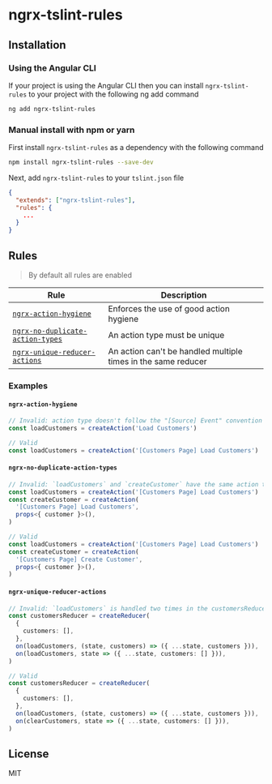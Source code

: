 # ngrx-tslint-rules

## Installation

### Using the Angular CLI

If your project is using the Angular CLI then you can install `ngrx-tslint-rules` to your project with the following ng add command

```bash
ng add ngrx-tslint-rules
```

### Manual install with npm or yarn

First install `ngrx-tslint-rules` as a dependency with the following command

```bash
npm install ngrx-tslint-rules --save-dev
```

Next, add `ngrx-tslint-rules` to your `tslint.json` file

```json
{
  "extends": ["ngrx-tslint-rules"],
  "rules": {
    ...
  }
}
```

## Rules

> By default all rules are enabled

| Rule                                                                | Description                                                   |
| ------------------------------------------------------------------- | ------------------------------------------------------------- |
| [`ngrx-action-hygiene`](#ngrx-action-hygiene)                       | Enforces the use of good action hygiene                       |
| [`ngrx-no-duplicate-action-types`](#ngrx-no-duplicate-action-types) | An action type must be unique                                 |
| [`ngrx-unique-reducer-actions`](#ngrx-unique-reducer-actions)       | An action can't be handled multiple times in the same reducer |

### Examples

#### `ngrx-action-hygiene`

```ts
// Invalid: action type doesn't follow the "[Source] Event" convention
const loadCustomers = createAction('Load Customers')

// Valid
const loadCustomers = createAction('[Customers Page] Load Customers')
```

#### `ngrx-no-duplicate-action-types`

```ts
// Invalid: `loadCustomers` and `createCustomer` have the same action type
const loadCustomers = createAction('[Customers Page] Load Customers')
const createCustomer = createAction(
  '[Customers Page] Load Customers',
  props<{ customer }>(),
)

// Valid
const loadCustomers = createAction('[Customers Page] Load Customers')
const createCustomer = createAction(
  '[Customers Page] Create Customer',
  props<{ customer }>(),
)
```

#### `ngrx-unique-reducer-actions`

```ts
// Invalid: `loadCustomers` is handled two times in the customersReducer reducer
const customersReducer = createReducer(
  {
    customers: [],
  },
  on(loadCustomers, (state, customers) => ({ ...state, customers })),
  on(loadCustomers, state => ({ ...state, customers: [] })),
)

// Valid
const customersReducer = createReducer(
  {
    customers: [],
  },
  on(loadCustomers, (state, customers) => ({ ...state, customers })),
  on(clearCustomers, state => ({ ...state, customers: [] })),
)
```

## License

MIT
